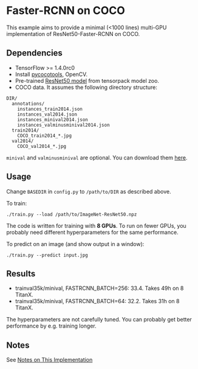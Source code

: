 # Faster-RCNN on COCO
This example aims to provide a minimal (<1000 lines) multi-GPU implementation of ResNet50-Faster-RCNN on COCO.

## Dependencies
+ TensorFlow >= 1.4.0rc0
+ Install [pycocotools](https://github.com/pdollar/coco/tree/master/PythonAPI/pycocotools), OpenCV.
+ Pre-trained [ResNet50 model](https://goo.gl/6XjK9V) from tensorpack model zoo.
+ COCO data. It assumes the following directory structure:
```
DIR/
  annotations/
    instances_train2014.json
    instances_val2014.json
    instances_minival2014.json
    instances_valminusminival2014.json
  train2014/
    COCO_train2014_*.jpg
  val2014/
    COCO_val2014_*.jpg
```
`minival` and `valminusminival` are optional. You can download them
[here](https://github.com/rbgirshick/py-faster-rcnn/blob/master/data/README.md).


## Usage
Change `BASEDIR` in `config.py` to `/path/to/DIR` as described above.

To train:
```
./train.py --load /path/to/ImageNet-ResNet50.npz
```
The code is written for training with __8 GPUs__.
To run on fewer GPUs, you probably need different hyperparameters for the same performance.

To predict on an image (and show output in a window):
```
./train.py --predict input.jpg
```

## Results

+ trainval35k/minival, FASTRCNN_BATCH=256: 33.4. Takes 49h on 8 TitanX.
+ trainval35k/minival, FASTRCNN_BATCH=64: 32.2. Takes 31h on 8 TitanX.

The hyperparameters are not carefully tuned. You can probably get better performance by e.g.  training longer.

## Notes

See [Notes on This Implementation](NOTES.md)
